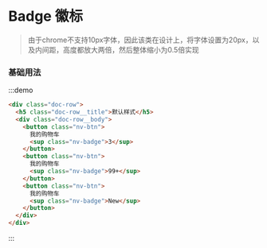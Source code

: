 # Badge 徽标

> 由于chrome不支持10px字体，因此该类在设计上，将字体设置为20px，以及内间距，高度都放大两倍，然后整体缩小为0.5倍实现

### 基础用法
:::demo
```html
<div class="doc-row">
  <h5 class="doc-row__title">默认样式</h5>
  <div class="doc-row__body">
    <button class="nv-btn">
      我的购物车
      <sup class="nv-badge">3</sup>
    </button> 
    <button class="nv-btn">
      我的购物车
      <sup class="nv-badge">99+</sup>
    </button> 
    <button class="nv-btn">
      我的购物车
      <sup class="nv-badge">New</sup>
    </button>  
  </div>
</div>
```
:::
